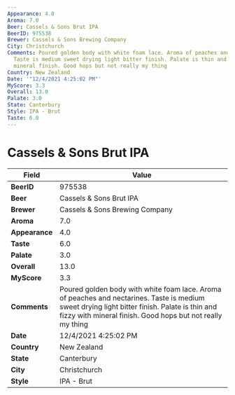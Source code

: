 ```yaml
---
Appearance: 4.0
Aroma: 7.0
Beer: Cassels & Sons Brut IPA
BeerID: 975538
Brewer: Cassels & Sons Brewing Company
City: Christchurch
Comments: Poured golden body with white foam lace. Aroma of peaches and nectarines.
  Taste is medium sweet drying light bitter finish. Palate is thin and fizzy with
  mineral finish. Good hops but not really my thing
Country: New Zealand
Date: '"12/4/2021 4:25:02 PM"'
MyScore: 3.3
Overall: 13.0
Palate: 3.0
State: Canterbury
Style: IPA - Brut
Taste: 6.0
---
```


# Cassels & Sons Brut IPA

| Field         | Value |
|---------------|-------|
| **BeerID** | 975538 |
| **Beer** | Cassels & Sons Brut IPA |
| **Brewer** | Cassels & Sons Brewing Company |
| **Aroma** | 7.0 |
| **Appearance** | 4.0 |
| **Taste** | 6.0 |
| **Palate** | 3.0 |
| **Overall** | 13.0 |
| **MyScore** | 3.3 |
| **Comments** | Poured golden body with white foam lace. Aroma of peaches and nectarines. Taste is medium sweet drying light bitter finish. Palate is thin and fizzy with mineral finish. Good hops but not really my thing |
| **Date** | 12/4/2021 4:25:02 PM |
| **Country** | New Zealand |
| **State** | Canterbury |
| **City** | Christchurch |
| **Style** | IPA - Brut |
